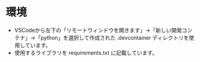 # 環境
* VSCodeから左下の「リモートウィンドウを開きます」→「新しい開発コンテナ」→「python」を選択して作成された .devcontainer ディレクトリを使用しています。
* 使用するライブラリを requirements.txt に記載しています。
